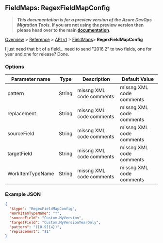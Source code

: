 ## FieldMaps: RegexFieldMapConfig

>**_This documentation is for a preview version of the Azure DevOps Migration Tools._ If you are not using the preview version then please head over to the main [documentation](https://nkdagility.github.io/azure-devops-migration-tools).**

[Overview](/docs/index.md) > [Reference](/docs/Reference/index.md) > [API v1](/docs/Reference/v1/index.md) > [FieldMaps](/docs/Reference/v1/FieldMaps/index.md)> **RegexFieldMapConfig**

I just need that bit of a field... need to send "2016.2" to two fields, one for year and one for release? Done.

### Options

| Parameter name         | Type    | Description                              | Default Value                            |
|------------------------|---------|------------------------------------------|------------------------------------------|
| pattern | String | missng XML code comments | missng XML code comments |
| replacement | String | missng XML code comments | missng XML code comments |
| sourceField | String | missng XML code comments | missng XML code comments |
| targetField | String | missng XML code comments | missng XML code comments |
| WorkItemTypeName | String | missng XML code comments | missng XML code comments |


### Example JSON

```JSON
{
  "$type": "RegexFieldMapConfig",
  "WorkItemTypeName": "*",
  "sourceField": "Custom.MyVersion",
  "targetField": "Custom.MyVersionYearOnly",
  "pattern": "([0-9]{4})",
  "replacement": "$1"
}
```